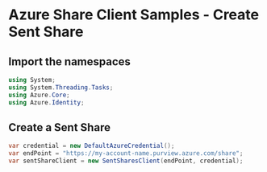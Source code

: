 # Azure Share Client Samples - Create Sent Share

## Import the namespaces

```C# Snippet:SentSharesClientSample_ImportNamespaces
using System;
using System.Threading.Tasks;
using Azure.Core;
using Azure.Identity;
```

## Create a Sent Share

```C# Snippet:SentSharesClientSample_CreateSentSharesClient
var credential = new DefaultAzureCredential();
var endPoint = "https://my-account-name.purview.azure.com/share";
var sentShareClient = new SentSharesClient(endPoint, credential);
```
